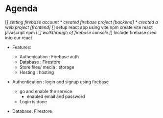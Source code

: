 # Agenda
[*] setting firebase account
    * created firebase project [backend]
    * created a web project [frontend]
[*] setup react app using vite
    npm create vite
        react
            javascript
                npm i 
[*] walkthrough of firebase console 
[*] Include firebase cred into our react
* Features: 
    * Authenication : Firebase auth
    * Database : Firestore
    * Store files/ media : storage
    * Hosting  : hosting

* Authentication : login and signup using firebase
    * go and enable the service
        * enabled email and password
    * Login is done
* Database: Firestore    


